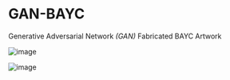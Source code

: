 # GAN-BAYC
Generative Adversarial Network *(GAN)* Fabricated BAYC Artwork

![image](https://user-images.githubusercontent.com/78232682/173234686-8f48b45e-007a-4ef1-b182-19013ed3e58d.png)

![image](https://user-images.githubusercontent.com/78232682/173234791-fb72bb5f-1e05-4cc2-af11-72879780ab04.png)



